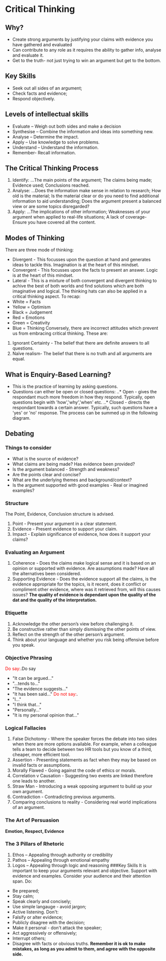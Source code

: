 # Critical Thinking
## Why?
* Create strong arguments by justifying your claims with evidence you have gathered and evaluated
* Can contribute to any role as it requires the ability to gather info, analyse and evaluate it. 
* Get to the truth- not just trying to win an argument but get to the bottom.
## Key Skills
* Seek out all sides of an argument;
* Check facts and evidence;
* Respond objectively.
## Levels of intellectual skills
* Evaluate – Weigh out both sides and make a decision
* Synthesise – Combine the information and ideas into something new.
* Analyse – Determine the impact.
* Apply – Use knowledge to solve problems.
* Understand – Understand the information.
* Remember- Recall information.
## The Critical Thinking Process
1. Identify:
...The main points of the argument; 
The claims being made;
Evidence used;
Conclusions reached. 
2. Analyse:
...Does the information make sense in relation to research;
How old is the material;
Is the material clear or do you need to find additional information to aid understanding;
Does the argument present a balanced view or are some topics disregarded? 
3. Apply:
...The implications of other information;
Weaknesses of your argument when applied to real-life situations;
A lack of coverage- Ensure you have covered all the content. 

## Modes of Thinking
There are three mode of thinking:
* Divergent - This focusses upon the question at hand and generates ideas to tackle this. Imagination is at the heart of this mindset.
* Convergent - This focusses upon the facts to present an answer. Logic is at the heart of this mindset.
* Lateral - This is a mixture of both convergent and divergent thinking to achive the best of both worlds and find solutions which are both imaginative and logical.
The thinking hats can also be applied in a critical thinking aspect. To recap:
* White = Facts 
* Yellow = Optimism 
* Black = Judgement
* Red = Emotions
* Green = Creativity
* Blue = Thinking
Conversely, there are incorrect attitudes which prevent us from embracing critical thinking. These are:
1. Ignorant Certainty - The belief that there are definite answers to all questions.
2. Naïve realism- The belief that there is no truth and all arguments are equal.

## What is Enquiry-Based Learning?
* This is the practice of learning by asking questions. 
* Questions can either be open or closed questions:
..* Open - gives the respondant much more freedom in how they respond. Typically, open questions begin with 'how','why','when' etc. 
..* Closed - directs the respondant towards a certain answer. Typically, such questions have a 'yes' or 'no' response. 
The process can be summed up in the following diagram.

## Debating 
### Things to consider
* What is the source of evidence?
* What claims are being made?
Has evidence been provided?
* Is the argument balanced - Strength and weakness?
* Are the points clear and concise?
* What are the underlying themes and background/context?
* Is the argument supported with good examples - Real or imagined examples?
### Structure
The Point, Evidence, Conclusion structure is advised.
1. Point - Present your argument in a clear statement.
2. Evidence - Present evidence to support your claim.
3. Impact - Explain significance of evidence, how does it support your claims?
### Evaluating an Argument
1. Coherence - Does the claims make logical sense and it is based on an opinion or supported with evidence. Are assumptions made? Have all the alternatives been considered. 
2. Supporting Evidence - Does the evidence support all the claims, is the evidence appropriate for the topics, is it recent, does it conflict or compliment other evidence, where was it retrieved from, will this causes issues?
**The quality of evidence is dependant upon the quality of the dat and the quality of the interpretation.**
### Etiquette
1. Acknowledge the other person’s view before challenging it.
2. Be constructive rather than simply dismissing the other points of view.
3. Reflect on the strength of the other person’s argument. 
4. Think about your language and whether you risk being offensive before you speak. 
### Objective Phrasing 
<span style="color:red">Do say:</span>.Do say
* "It can be argued..."
* "...tends to..."
* "The evidence suggests..."
* "It has been said..."
<span style="color:red">Do not say:</span>.
* "I..."
* "I think that..."
* "Personally..."
* "It is my personal opinion that..."
### Logical Fallacies 
1. False Dichotomy - Where the speaker forces the debate into two sides when there are more options available. For example, when a colleague tells a team to decide between two HR tools but you know of a third, cheaper, more efficient tool.
2. Assertion - Presenting statements as fact when they may be based on invalid facts or assumptions.
3. Morally Flawed - Going against the code of ethics or morals.
4. Correlation v Causation - Suggesting two events are linked therefore one leads to another.
5. Straw Man - Introducing a weak opposing argument to build up your own argument.
6. Contradiction - Contradicting previous arguments.
7. Comparing conclusions to reality - Considering real world implications of an argument.
### The Art of Persuasion
**Emotion, Respect, Evidence**
### The 3 Pillars of Rhetoric
1. Ethos – Appealing through authority or credibility
2. Pathos – Appealing through emotional empathy 
3. Logos – Appealing through logic and reasoning 
###Key Skills
It is important to keep your arguments relevant and objective. Support with evidence and examples. Consider your audience and their attention span.
Do:
* Be prepared;
* Stay calm;
* Speak clearly and concisely;
* Use simple langauge - avoid jargon;
* Active listening.
Don't:
* Falsify or alter evidence;
* Publicly disagree with the decision;
* Make it personal - don't attack the speaker;
* Act aggressively or offensively;
* Interrupt others;
* Disagree with facts or obvious truths.
**Remember it is ok to make mistakes, as long as you admit to them, and agree with the opposite side.**






